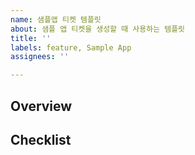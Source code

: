 ```yaml
---
name: 샘플앱 티켓 템플릿
about: 샘플 앱 티켓을 생성할 때 사용하는 템플릿
title: ''
labels: feature, Sample App
assignees: ''

---
```


## Overview

## Checklist
